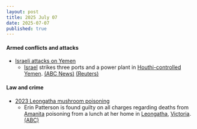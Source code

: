 ```yaml
---
layout: post
title: 2025 July 07
date: 2025-07-07
published: true
---
```



#### Armed conflicts and attacks

* [Israeli attacks on Yemen](https://en.wikipedia.org/wiki/Israeli_attacks_on_Yemen_%28May_2025%E2%80%93present%29 "Israeli attacks on Yemen (May 2025–present)")
  * [Israel](https://en.wikipedia.org/wiki/Israel "Israel") strikes three ports and a power plant in [Houthi-controlled Yemen](https://en.wikipedia.org/wiki/Houthi-controlled_Yemen "Houthi-controlled Yemen"). [(ABC News)](https://abcnews.go.com/US/israeli-forces-strike-ports-yemen-galaxy-leader-ship/story?id=123523562) [(Reuters)](https://www.reuters.com/world/middle-east/israeli-military-says-it-will-strike-yemeni-ports-issues-evacuation-warning-2025-07-06/)

#### Law and crime

* [2023 Leongatha mushroom poisoning](https://en.wikipedia.org/wiki/2023_Leongatha_mushroom_poisoning "2023 Leongatha mushroom poisoning")
  * Erin Patterson is found guilty on all charges regarding deaths from [Amanita](https://en.wikipedia.org/wiki/Amanita "Amanita") poisoning from a lunch at her home in [Leongatha](https://en.wikipedia.org/wiki/Leongatha "Leongatha"), [Victoria](https://en.wikipedia.org/wiki/Victoria_%28state%29 "Victoria (state)"). [(ABC)](https://www.abc.net.au/news/2025-07-07/erin-patterson-mushroom-murder-trial-verdict-live-blog/105477452)
